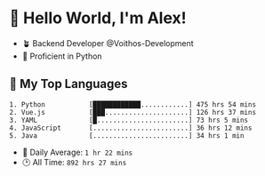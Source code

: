 # 👋 Hello World, I'm Alex!

- 🪴 Backend Developer @Voithos-Development
- 🐍 Proficient in Python

## 💚 My Top Languages
```
1. Python           [████████████............] 475 hrs 54 mins
2. Vue.js           [███.....................] 126 hrs 37 mins
3. YAML             [█.......................] 73 hrs 5 mins
4. JavaScript       [........................] 36 hrs 12 mins
5. Java             [........................] 34 hrs 1 min
```
- 💪 Daily Average: `1 hr 22 mins`
- 🕑 All Time: `892 hrs 27 mins`